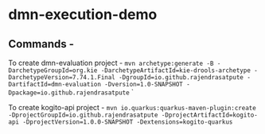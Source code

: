 # dmn-execution-demo

## Commands -

To create dmn-evaluation project - `mvn archetype:generate -B -DarchetypeGroupId=org.kie -DarchetypeArtifactId=kie-drools-archetype -DarchetypeVersion=7.74.1.Final -DgroupId=io.github.rajendrasatpute -DartifactId=dmn-evaluation -Dversion=1.0-SNAPSHOT -Dpackage=io.github.rajendrasatpute`
`

To create kogito-api project - `mvn io.quarkus:quarkus-maven-plugin:create -DprojectGroupId=io.github.rajendrasatpute -DprojectArtifactId=kogito-api -DprojectVersion=1.0.0-SNAPSHOT -Dextensions=kogito-quarkus`
